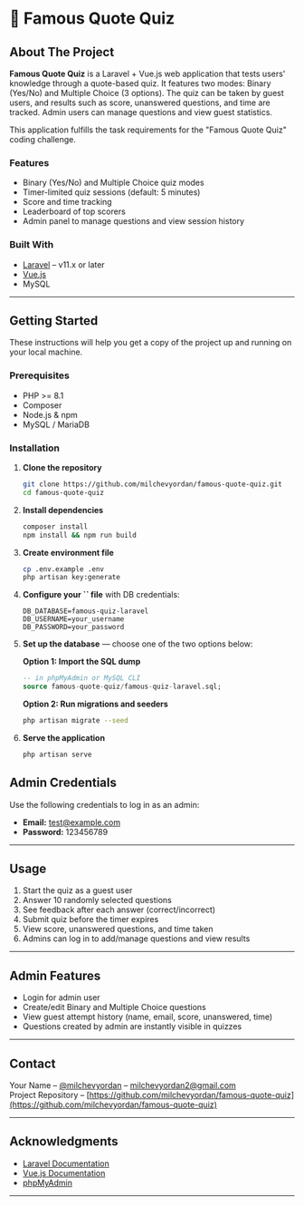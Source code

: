 # 🧠 Famous Quote Quiz

&#x20;

## About The Project

**Famous Quote Quiz** is a Laravel + Vue.js web application that tests users' knowledge through a quote-based quiz. It features two modes: Binary (Yes/No) and Multiple Choice (3 options). The quiz can be taken by guest users, and results such as score, unanswered questions, and time are tracked. Admin users can manage questions and view guest statistics.

This application fulfills the task requirements for the "Famous Quote Quiz" coding challenge.

### Features

- Binary (Yes/No) and Multiple Choice quiz modes
- Timer-limited quiz sessions (default: 5 minutes)
- Score and time tracking
- Leaderboard of top scorers
- Admin panel to manage questions and view session history

### Built With

- [Laravel](https://laravel.com) – v11.x or later
- [Vue.js](https://vuejs.org)
- MySQL

---

## Getting Started

These instructions will help you get a copy of the project up and running on your local machine.

### Prerequisites

- PHP >= 8.1
- Composer
- Node.js & npm
- MySQL / MariaDB

### Installation

1. **Clone the repository**

   ```bash
   git clone https://github.com/milchevyordan/famous-quote-quiz.git
   cd famous-quote-quiz
   ```

2. **Install dependencies**

   ```bash
   composer install
   npm install && npm run build
   ```

3. **Create environment file**

   ```bash
   cp .env.example .env
   php artisan key:generate
   ```

4. **Configure your ****\`\`**** file** with DB credentials:

   ```env
   DB_DATABASE=famous-quiz-laravel
   DB_USERNAME=your_username
   DB_PASSWORD=your_password
   ```

5. **Set up the database** — choose one of the two options below:

   **Option 1: Import the SQL dump**

   ```sql
   -- in phpMyAdmin or MySQL CLI
   source famous-quote-quiz/famous-quiz-laravel.sql;
   ```

   **Option 2: Run migrations and seeders**

   ````bash
   php artisan migrate --seed
   ````

6. **Serve the application**

   ```bash
   php artisan serve
   ```

## Admin Credentials

Use the following credentials to log in as an admin:

- **Email:** test@example.com
- **Password:** 123456789
---

## Usage

1. Start the quiz as a guest user
2. Answer 10 randomly selected questions
3. See feedback after each answer (correct/incorrect)
4. Submit quiz before the timer expires
5. View score, unanswered questions, and time taken
6. Admins can log in to add/manage questions and view results

---

## Admin Features

- Login for admin user
- Create/edit Binary and Multiple Choice questions
- View guest attempt history (name, email, score, unanswered, time)
- Questions created by admin are instantly visible in quizzes

---

## Contact

Your Name – [@milchevyordan](https://github.com/milchevyordan) – [milchevyordan2@gmail.com](mailto\:milchevyordan2@gmail.com)\
Project Repository – [https://github.com/milchevyordan/famous-quote-quiz](https://github.com/milchevyordan/famous-quote-quiz)

---

## Acknowledgments

- [Laravel Documentation](https://laravel.com/docs)
- [Vue.js Documentation](https://vuejs.org/guide/)
- [phpMyAdmin](https://www.phpmyadmin.net/)
---

